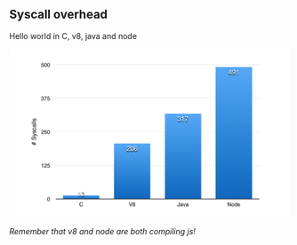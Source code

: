##  Syscall overhead

Hello world in C, v8, java and node

<img src="files/syscall_graph.png" width="600px">

*Remember that v8 and node are both compiling js!*